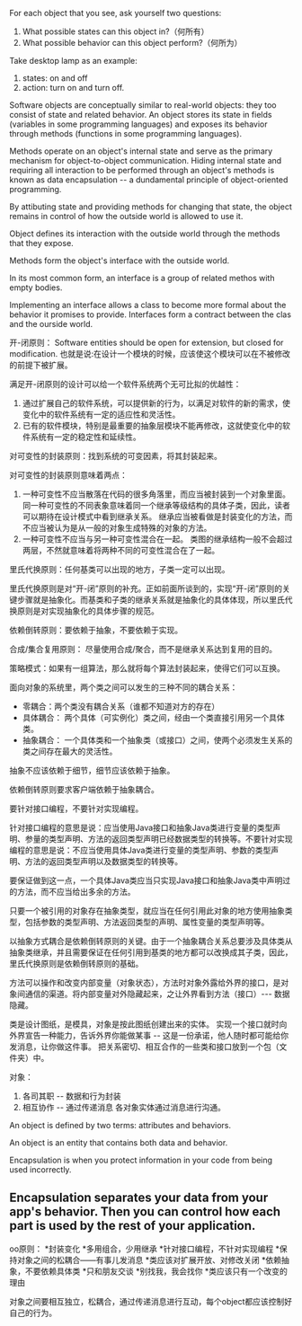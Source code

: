 For each object that you see, ask yourself two questions:
1. What possible states can this object in?（何所有）
2. What possible behavior can this object perform?（何所为）

Take desktop lamp as an example:
1. states: on and off
2. action: turn on and turn off.

Software objects are conceptually similar to real-world objects: they too consist of state and related behavior. An object stores its state in fields (variables in some programming languages) and exposes its behavior through methods (functions in some programming languages).

Methods operate on an object's internal state and serve as the primary mechanism for object-to-object communication. Hiding internal state and requiring all interaction to be performed through an object's methods is known as data encapsulation -- a dundamental principle of object-oriented programming.

By attibuting state and providing methods for changing that state, the object remains in control of how the outside world is allowed to use it.

Object defines its interaction with the outside world through the methods that they expose.

Methods form the object's interface with the outside world.

In its most common form, an interface is a group of related methos with empty bodies.

Implementing an interface allows a class to become more formal about the behavior it promises to provide. Interfaces form a contract between the clas and the ourside world.

开-闭原则：
Software entities should be open for extension, but closed for modification.
也就是说:在设计一个模块的时候，应该使这个模块可以在不被修改的前提下被扩展。

满足开-闭原则的设计可以给一个软件系统两个无可比拟的优越性：
1. 通过扩展自己的软件系统，可以提供新的行为，以满足对软件的新的需求，使变化中的软件系统有一定的适应性和灵活性。
2. 已有的软件模块，特别是最重要的抽象层模块不能再修改，这就使变化中的软件系统有一定的稳定性和延续性。

对可变性的封装原则：找到系统的可变因素，将其封装起来。

对可变性的封装原则意味着两点：
1. 一种可变性不应当散落在代码的很多角落里，而应当被封装到一个对象里面。同一种可变性的不同表象意味着同一个继承等级结构的具体子类，因此，读者可以期待在设计模式中看到继承关系。
	继承应当被看做是封装变化的方法，而不应当被认为是从一般的对象生成特殊的对象的方法。
2. 一种可变性不应当与另一种可变性混合在一起。
	类图的继承结构一般不会超过两层，不然就意味着将两种不同的可变性混合在了一起。

里氏代换原则：任何基类可以出现的地方，子类一定可以出现。

里氏代换原则是对“开-闭”原则的补充。正如前面所谈到的，实现“开-闭”原则的关键步骤就是抽象化。而基类和子类的继承关系就是抽象化的具体体现，所以里氏代换原则是对实现抽象化的具体步骤的规范。

依赖倒转原则：要依赖于抽象，不要依赖于实现。

合成/集合复用原则： 尽量使用合成/聚合，而不是继承关系达到复用的目的。

策略模式：如果有一组算法，那么就将每个算法封装起来，使得它们可以互换。

面向对象的系统里，两个类之间可以发生的三种不同的耦合关系：
- 零耦合：两个类没有耦合关系（谁都不知道对方的存在）
- 具体耦合： 两个具体（可实例化）类之间，经由一个类直接引用另一个具体类。
- 抽象耦合： 一个具体类和一个抽象类（或接口）之间，使两个必须发生关系的类之间存在最大的灵活性。

抽象不应该依赖于细节，细节应该依赖于抽象。

依赖倒转原则要求客户端依赖于抽象耦合。

要针对接口编程，不要针对实现编程。

针对接口编程的意思是说：应当使用Java接口和抽象Java类进行变量的类型声明、参量的类型声明、方法的返回类型声明已经数据类型的转换等。不要针对实现编程的意思是说：不应当使用具体Java类进行变量的类型声明、参数的类型声明、方法的返回类型声明以及数据类型的转换等。

要保证做到这一点，一个具体Java类应当只实现Java接口和抽象Java类中声明过的方法，而不应当给出多余的方法。

只要一个被引用的对象存在抽象类型，就应当在任何引用此对象的地方使用抽象类型，包括参数的类型声明、方法返回类型的声明、属性变量的类型声明等。

以抽象方式耦合是依赖倒转原则的关键。由于一个抽象耦合关系总要涉及具体类从抽象类继承，并且需要保证在任何引用到基类的地方都可以改换成其子类，因此，里氏代换原则是依赖倒转原则的基础。

方法可以操作和改变内部变量（对象状态），方法时对象外露给外界的接口，是对象间通信的渠道。将内部变量对外隐藏起来，之让外界看到方法（接口）--- 数据隐藏。

类是设计图纸，是模具，对象是按此图纸创建出来的实体。
实现一个接口就时向外界宣告一种能力，告诉外界你能做某事 -- 这是一份承诺，他人随时都可能给你发消息，让你做这件事。
把关系密切、相互合作的一些类和接口放到一个包（文件夹）中。

对象：
1. 各司其职 -- 数据和行为封装
2. 相互协作 -- 通过传递消息
各对象实体通过消息进行沟通。

An object is defined by two terms: attributes and behaviors.

An object is an entity that contains both data and behavior.

Encapsulation is when you protect information in your code from being used incorrectly.

Encapsulation separates your data from your app's behavior. Then you can control how each part is used by the rest of your application.
---
oo原则：
*封装变化
*多用组合，少用继承
*针对接口编程，不针对实现编程
*保持对象之间的松耦合——有事儿发消息
*类应该对扩展开放、对修改关闭
*依赖抽象，不要依赖具体类
*只和朋友交谈
*别找我，我会找你
*类应该只有一个改变的理由

对象之间要相互独立，松耦合，通过传递消息进行互动，每个object都应该控制好自己的行为。
